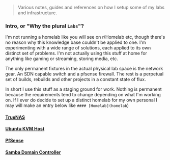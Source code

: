 > Various notes, guides and references on how I setup some of my labs and infrastructure. 

### Intro, or "Why the plural `Labs`"?

I'm not running a homelab like you will see on r/Homelab etc, though there's no reason why this knowledge base couldn't be applied to one. I'm experimenting with a wide range of solutions, each applied to its own distinct set of problems. I'm not actually using this stuff at home for anything like gaming or streaming, storing media, etc. 

The only permanent fixtures in the actual physical lab space is the network gear. An SDN capable switch and a pfsense firewall. The rest is a perpetual set of builds, rebuilds and other projects in a constant state of flux.

In short I use this stuff as a staging ground for work. Nothing is permanent because the requirements tend to change depending on what I'm working on. If I ever do decide to set up a distinct homelab for my own personal I may will make an entry below like `#### [Homelab](homelab`)

#### [TrueNAS](truenas)
#### [Ubuntu KVM Host](linux/kvm-host/ubuntu-22.04)
#### [PfSense](pfsense)
#### [Samba Domain Controller](samba-domain-controller)
